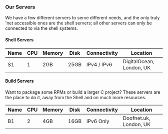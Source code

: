 ### Our Servers

We have a few different servers to serve different needs, and the only truly 'net accessible ones are the shell servers; all other servers can only be connected to via the shell systems.

#### Shell Servers

Name | CPU | Memory | Disk | Connectivity | Location    |
-----|-----|--------|------|--------------|-------------|
S1   | 1   | 2GB    | 25GB | IPv4 / IPv6  | DigitalOcean, London, UK |

#### Build Servers

Want to package some RPMs or build a larger C project? These servers are the place to do it, away from the Shell and on much more resources.

Name | CPU | Memory | Disk | Connectivity | Location    |
-----|-----|--------|------|--------------|-------------|
B1   | 2   | 4GB    | 16GB | IPv6 Only    | Doofnet.uk, London, UK |

